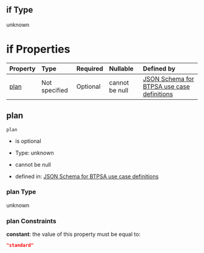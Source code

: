 ## if Type

unknown

# if Properties

| Property      | Type          | Required | Nullable       | Defined by                                                                                                                                                                                                                                  |
| :------------ | :------------ | :------- | :------------- | :------------------------------------------------------------------------------------------------------------------------------------------------------------------------------------------------------------------------------------------ |
| [plan](#plan) | Not specified | Optional | cannot be null | [JSON Schema for BTPSA use case definitions](btpsa-usecase-properties-services-items-allof-1-then-allof-98-then-allof-1-if-properties-plan.md "undefined#/properties/services/items/allOf/1/then/allOf/98/then/allOf/1/if/properties/plan") |

## plan



`plan`

*   is optional

*   Type: unknown

*   cannot be null

*   defined in: [JSON Schema for BTPSA use case definitions](btpsa-usecase-properties-services-items-allof-1-then-allof-98-then-allof-1-if-properties-plan.md "undefined#/properties/services/items/allOf/1/then/allOf/98/then/allOf/1/if/properties/plan")

### plan Type

unknown

### plan Constraints

**constant**: the value of this property must be equal to:

```json
"standard"
```
